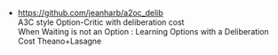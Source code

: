 * https://github.com/jeanharb/a2oc_delib   
A3C style Option-Critic with deliberation cost  
When Waiting is not an Option : Learning Options with a Deliberation Cost Theano+Lasagne
